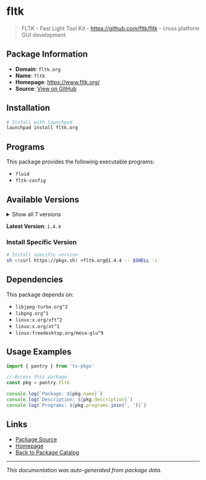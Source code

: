 # fltk

> FLTK - Fast Light Tool Kit - https://github.com/fltk/fltk - cross platform GUI development

## Package Information

- **Domain**: `fltk.org`
- **Name**: `fltk`
- **Homepage**: https://www.fltk.org/
- **Source**: [View on GitHub](https://github.com/pkgxdev/pantry/tree/main/projects/fltk.org/package.yml)

## Installation

```bash
# Install with launchpad
launchpad install fltk.org
```

## Programs

This package provides the following executable programs:

- `fluid`
- `fltk-config`

## Available Versions

<details>
<summary>Show all 7 versions</summary>

- `1.4.4`, `1.4.3`, `1.4.2`, `1.4.1`, `1.3.11`
- `1.3.10`, `1.3.9`

</details>

**Latest Version**: `1.4.4`

### Install Specific Version

```bash
# Install specific version
sh <(curl https://pkgx.sh) +fltk.org@1.4.4 -- $SHELL -i
```

## Dependencies

This package depends on:

- `libjpeg-turbo.org^2`
- `libpng.org^1`
- `linux:x.org/xft^2`
- `linux:x.org/xt^1`
- `linux:freedesktop.org/mesa-glu^9`

## Usage Examples

```typescript
import { pantry } from 'ts-pkgx'

// Access this package
const pkg = pantry.fltk

console.log(`Package: ${pkg.name}`)
console.log(`Description: ${pkg.description}`)
console.log(`Programs: ${pkg.programs.join(', ')}`)
```

## Links

- [Package Source](https://github.com/pkgxdev/pantry/tree/main/projects/fltk.org/package.yml)
- [Homepage](https://www.fltk.org/)
- [Back to Package Catalog](../../package-catalog.md)

---

*This documentation was auto-generated from package data.*
